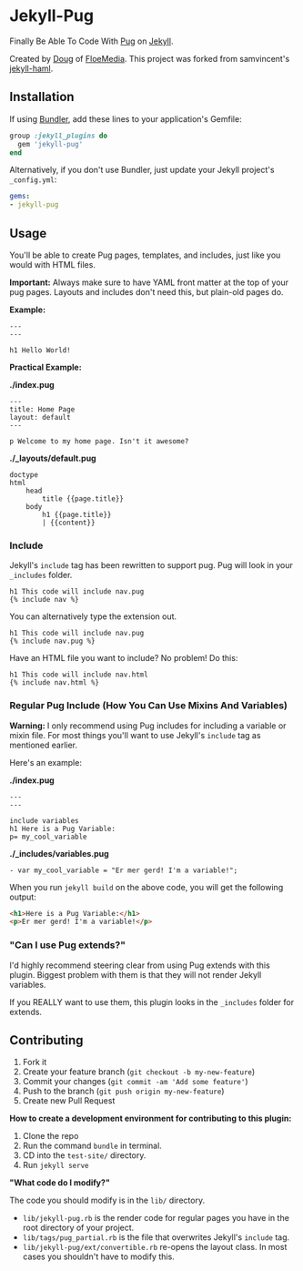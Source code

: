 # Jekyll-Pug

Finally Be Able To Code With [Pug](https://pugjs.org/api/getting-started.html) on [Jekyll](http://github.com/mojombo/jekyll).

Created by [Doug](https://dougbeney.com) of [FloeMedia](https://floemedia.com). This project was forked from samvincent's [jekyll-haml](https://github.com/samvincent/jekyll-haml).

## Installation

If using [Bundler](http://gembundler.com), add these lines to your application's Gemfile:

```rb
group :jekyll_plugins do
  gem 'jekyll-pug'
end
```

Alternatively, if you don't use Bundler, just update your Jekyll project's `_config.yml`:

```yml
gems:
- jekyll-pug
```

## Usage

You'll be able to create Pug pages, templates, and includes, just like you would with HTML files.

**Important:** Always make sure to have YAML front matter at the top of your pug pages. Layouts and includes don't need this, but plain-old pages do.

**Example:**

```pug
---
---

h1 Hello World!
```

**Practical Example:**

**./index.pug**

```pug
---
title: Home Page
layout: default
---

p Welcome to my home page. Isn't it awesome?
```

**./_layouts/default.pug**

```pug
doctype
html
    head
        title {{page.title}}
    body
        h1 {{page.title}}
        | {{content}}
```

### Include

Jekyll's `include` tag has been rewritten to support pug. Pug will look in your `_includes` folder.

```pug
h1 This code will include nav.pug
{% include nav %}
```

You can alternatively type the extension out.

```pug
h1 This code will include nav.pug
{% include nav.pug %}
```

Have an HTML file you want to include? No problem! Do this:

```pug
h1 This code will include nav.html
{% include nav.html %}
```

### Regular Pug Include (How You Can Use Mixins And Variables)

**Warning:** I only recommend using Pug includes for including a variable or mixin file. For most things you'll want to use Jekyll's `include` tag as mentioned earlier.

Here's an example:

**./index.pug**

```pug
---
---

include variables
h1 Here is a Pug Variable:
p= my_cool_variable
```

**./_includes/variables.pug**

```pug
- var my_cool_variable = "Er mer gerd! I'm a variable!";
```

When you run `jekyll build` on the above code, you will get the following output:

```html
<h1>Here is a Pug Variable:</h1>
<p>Er mer gerd! I'm a variable!</p>
```

### "Can I use Pug extends?"

I'd highly recommend steering clear from using Pug extends with this plugin. Biggest problem with them is that they will not render Jekyll variables.

If you REALLY want to use them, this plugin looks in the `_includes` folder for extends.

## Contributing

1. Fork it
2. Create your feature branch (`git checkout -b my-new-feature`)
3. Commit your changes (`git commit -am 'Add some feature'`)
4. Push to the branch (`git push origin my-new-feature`)
5. Create new Pull Request

**How to create a development environment for contributing to this plugin:**

1. Clone the repo
2. Run the command `bundle` in terminal.
3. CD into the `test-site/` directory.
4. Run `jekyll serve`

**"What code do I modify?"**

The code you should modify is in the `lib/` directory.

- `lib/jekyll-pug.rb` is the render code for regular pages you have in the root directory of your project.
- `lib/tags/pug_partial.rb` is the file that overwrites Jekyll's `include` tag.
- `lib/jekyll-pug/ext/convertible.rb` re-opens the layout class. In most cases you shouldn't have to modify this.
